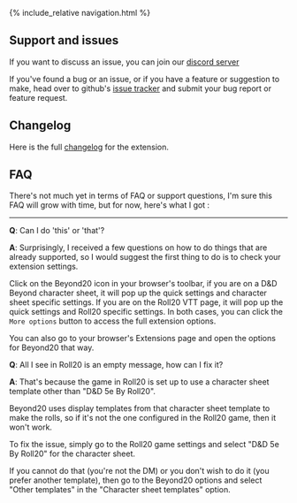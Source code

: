 {% include_relative navigation.html %}

## Support and issues

If you want to discuss an issue, you can join our [discord server](https://discord.gg/ZAasSVS)

If you've found a bug or an issue, or if you have a feature or suggestion to make, head over to github's [issue tracker](https://github.com/kakaroto/Beyond20/issues) and submit your bug report or feature request.

## Changelog

Here is the full [changelog](/Changelog) for the extension.

## FAQ
There's not much yet in terms of FAQ or support questions, I'm sure this FAQ will grow with time, but for now, here's what I got :

---

**Q**: Can I do 'this' or 'that'?

**A**: Surprisingly, I received a few questions on how to do things that are already supported, so I would suggest the first thing to do is to check your extension settings. 

Click on the Beyond20 icon in your browser's toolbar, if you are on a D&D Beyond character sheet, it will pop up the quick settings and character sheet specific settings. If you are on the Roll20 VTT page, it will pop up the quick settings and Roll20 specific settings. In both cases, you can click the `More options` button to access the full extension options.

You can also go to your browser's Extensions page and open the options for Beyond20 that way.

**Q**: All I see in Roll20 is an empty message, how can I fix it?

**A**: That's because the game in Roll20 is set up to use a character sheet template other than "D&D 5e By Roll20". 

Beyond20 uses display templates from that character sheet template to make the rolls, so if it's not the one configured in the Roll20 game, then it won't work.

To fix the issue, simply go to the Roll20 game settings and select "D&D 5e By Roll20" for the character sheet.

If you cannot do that (you're not the DM) or you don't wish to do it (you prefer another template), then go to the Beyond20 options and select "Other templates" in the "Character sheet templates" option.


